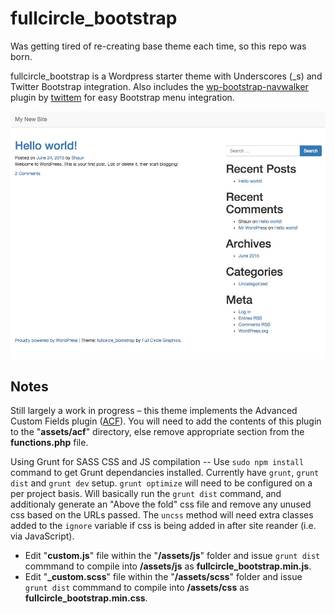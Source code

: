 # fullcircle_bootstrap
Was getting tired of re-creating base theme each time, so this repo was born.

fullcircle_bootstrap is a Wordpress starter theme with Underscores (_s) and Twitter Bootstrap integration. Also includes the [wp-bootstrap-navwalker](https://github.com/twittem/wp-bootstrap-navwalker) plugin by [twittem](https://github.com/twittem) for easy Bootstrap menu integration.

![Screenshot](https://raw.githubusercontent.com/sparkison/fullcircle_bootstrap/master/screenshot.jpg)

Notes
-----

Still largely a work in progress – this theme implements the Advanced Custom Fields plugin ([ACF](http://www.advancedcustomfields.com/)). You will need to add the contents of this plugin to the "**assets/acf**" directory, else remove appropriate section from the **functions.php** file.

Using Grunt for SASS CSS and JS compilation -- Use `sudo npm install` command to get Grunt dependancies installed. Currently have `grunt`, `grunt dist` and `grunt dev` setup. `grunt optimize` will need to be configured on a per project basis. Will basically run the `grunt dist` command, and additionaly generate an "Above the fold" css file and remove any unused css based on the URLs passed. The `uncss` method will need extra classes added to the `ignore` variable if css is being added in after site reander (i.e. via JavaScript).

- Edit "**custom.js**" file within the "**/assets/js**" folder and issue `grunt dist` commmand to compile into **/assets/js** as **fullcircle_bootstrap.min.js**. 
- Edit "**_custom.scss**" file within the "**/assets/scss**" folder and issue `grunt dist` commmand to compile into **/assets/css** as **fullcircle_bootstrap.min.css**.
